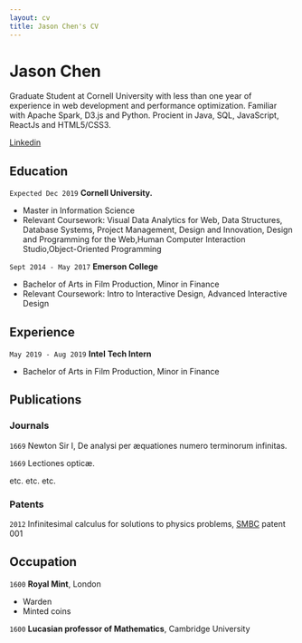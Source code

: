 ```yaml
---
layout: cv
title: Jason Chen's CV
---
```

# Jason Chen
Graduate Student at Cornell University with less than one year of experience in web development and performance optimization. Familiar with Apache Spark, D3.js and Python. Procient in Java, SQL, JavaScript, ReactJs and HTML5/CSS3.

<div id="webaddress">
<a href="https://www.linkedin.com/in/zhuo-jason-chen-b8a4b785/">Linkedin</a>
</div>





## Education

`Expected Dec 2019`
__Cornell University.__
- Master in Information Science
- Relevant Coursework: Visual Data Analytics for Web, Data Structures, Database Systems, Project Management, Design and Innovation, Design and Programming for the Web,Human Computer Interaction Studio,Object-Oriented Programming

`Sept 2014 - May 2017`
__Emerson College__
- Bachelor of Arts in Film Production, Minor in Finance
- Relevant Coursework: Intro to Interactive Design, Advanced Interactive Design

## Experience

`May 2019 - Aug 2019`
__Intel__
__Tech Intern__
- Bachelor of Arts in Film Production, Minor in Finance



## Publications

<!-- A list is also available [online](http://scholar.google.co.uk/citations?user=LTOTl0YAAAAJ) -->

### Journals

`1669`
Newton Sir I, De analysi per æquationes numero terminorum infinitas. 

`1669`
Lectiones opticæ.

etc. etc. etc.

### Patents

`2012`
Infinitesimal calculus for solutions to physics problems, [SMBC](http://www.techdirt.com/articles/20121011/09312820678/if-patents-had-been-around-time-newton.shtml) patent 001


## Occupation

`1600`
__Royal Mint__, London

- Warden
- Minted coins

`1600`
__Lucasian professor of Mathematics__, Cambridge University



<!-- ### Footer

Last updated: May 2013 -->


